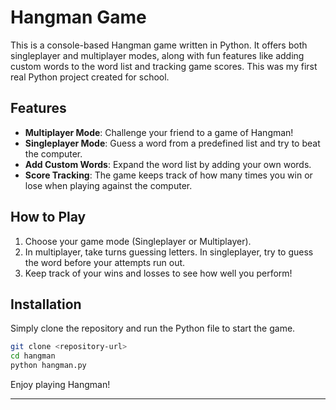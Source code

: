 # Hangman Game

This is a console-based Hangman game written in Python. It offers both singleplayer and multiplayer modes, along with fun features like adding custom words to the word list and tracking game scores. This was my first real Python project created for school.

## Features

- **Multiplayer Mode**: Challenge your friend to a game of Hangman!
- **Singleplayer Mode**: Guess a word from a predefined list and try to beat the computer.
- **Add Custom Words**: Expand the word list by adding your own words.
- **Score Tracking**: The game keeps track of how many times you win or lose when playing against the computer.

## How to Play

1. Choose your game mode (Singleplayer or Multiplayer).
2. In multiplayer, take turns guessing letters. In singleplayer, try to guess the word before your attempts run out.
3. Keep track of your wins and losses to see how well you perform!

## Installation

Simply clone the repository and run the Python file to start the game.

```bash
git clone <repository-url>
cd hangman
python hangman.py
```

Enjoy playing Hangman!

---
